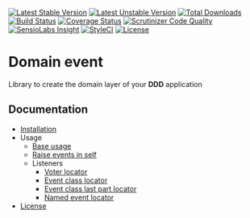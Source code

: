 [![Latest Stable Version](https://img.shields.io/packagist/v/gpslab/domain-event.svg?maxAge=3600&label=stable)](https://packagist.org/packages/gpslab/domain-event)
[![Latest Unstable Version](https://img.shields.io/packagist/vpre/gpslab/domain-event.svg?maxAge=3600&label=unstable)](https://packagist.org/packages/gpslab/domain-event)
[![Total Downloads](https://img.shields.io/packagist/dt/gpslab/domain-event.svg?maxAge=3600)](https://packagist.org/packages/gpslab/domain-event)
[![Build Status](https://img.shields.io/travis/gpslab/domain-event.svg?maxAge=3600)](https://travis-ci.org/gpslab/domain-event)
[![Coverage Status](https://img.shields.io/coveralls/gpslab/domain-event.svg?maxAge=3600)](https://coveralls.io/github/gpslab/domain-event?branch=master)
[![Scrutinizer Code Quality](https://img.shields.io/scrutinizer/g/gpslab/domain-event.svg?maxAge=3600)](https://scrutinizer-ci.com/g/gpslab/domain-event/?branch=master)
[![SensioLabs Insight](https://img.shields.io/sensiolabs/i/9c7460e6-51b0-4cc3-9e4c-47066634017b.svg?maxAge=3600&label=SLInsight)](https://insight.sensiolabs.com/projects/9c7460e6-51b0-4cc3-9e4c-47066634017b)
[![StyleCI](https://styleci.io/repos/69552555/shield?branch=master)](https://styleci.io/repos/69552555)
[![License](https://img.shields.io/github/license/gpslab/domain-event.svg?maxAge=3600)](https://github.com/gpslab/domain-event)

Domain event
============

Library to create the domain layer of your **DDD** application

## Documentation

* [Installation](docs/installation.md)
* Usage
  * [Base usage](docs/usage/base.md)
  * [Raise events in self](docs/usage/raise_in_self.md)
  * Listeners
    * [Voter locator](docs/usage/locator/voter.md)
    * [Event class locator](docs/usage/locator/event_class.md)
    * [Event class last part locator](docs/usage/locator/event_class_last_part.md)
    * [Named event locator](docs/usage/locator/named_event.md)
* [License](docs/license.md)
